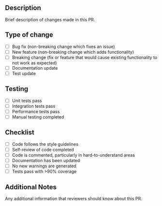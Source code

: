 ## Description
Brief description of changes made in this PR.

## Type of change
- [ ] Bug fix (non-breaking change which fixes an issue)
- [ ] New feature (non-breaking change which adds functionality)
- [ ] Breaking change (fix or feature that would cause existing functionality to not work as expected)
- [ ] Documentation update
- [ ] Test update

## Testing
- [ ] Unit tests pass
- [ ] Integration tests pass
- [ ] Performance tests pass
- [ ] Manual testing completed

## Checklist
- [ ] Code follows the style guidelines
- [ ] Self-review of code completed
- [ ] Code is commented, particularly in hard-to-understand areas
- [ ] Documentation has been updated
- [ ] No new warnings are generated
- [ ] Tests pass with >90% coverage

## Additional Notes
Any additional information that reviewers should know about this PR. 
